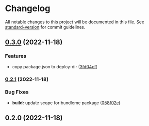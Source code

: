 # Changelog

All notable changes to this project will be documented in this file. See [standard-version](https://github.com/conventional-changelog/standard-version) for commit guidelines.

## [0.3.0](https://github.com/coon-js/bundleme/compare/v0.2.1...v0.3.0) (2022-11-18)


### Features

* copy package.json to deploy-dir ([3fd04cf](https://github.com/coon-js/bundleme/commit/3fd04cf7ade77eea91809ac81f4099587fc2c61a))

### [0.2.1](https://github.com/coon-js/bundleme/compare/v0.2.0...v0.2.1) (2022-11-18)


### Bug Fixes

* **build:** update scope for bundleme package ([058f02e](https://github.com/coon-js/bundleme/commit/058f02ecac361e8fdbe4e800603bd775f46f604a))

## 0.2.0 (2022-11-18)
